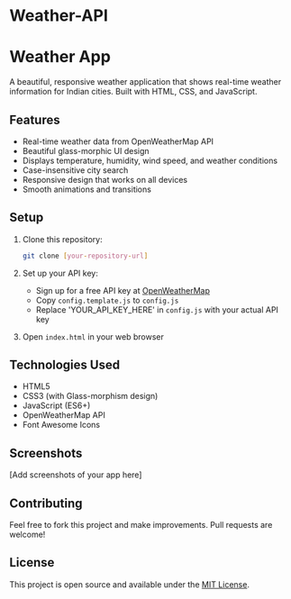 # Weather-API

# Weather App

A beautiful, responsive weather application that shows real-time weather information for Indian cities. Built with HTML, CSS, and JavaScript.

## Features

- Real-time weather data from OpenWeatherMap API
- Beautiful glass-morphic UI design
- Displays temperature, humidity, wind speed, and weather conditions
- Case-insensitive city search
- Responsive design that works on all devices
- Smooth animations and transitions

## Setup

1. Clone this repository:
   ```bash
   git clone [your-repository-url]
   ```

2. Set up your API key:
   - Sign up for a free API key at [OpenWeatherMap](https://openweathermap.org/api)
   - Copy `config.template.js` to `config.js`
   - Replace 'YOUR_API_KEY_HERE' in `config.js` with your actual API key

3. Open `index.html` in your web browser

## Technologies Used

- HTML5
- CSS3 (with Glass-morphism design)
- JavaScript (ES6+)
- OpenWeatherMap API
- Font Awesome Icons

## Screenshots

[Add screenshots of your app here]

## Contributing

Feel free to fork this project and make improvements. Pull requests are welcome!

## License

This project is open source and available under the [MIT License](LICENSE).

